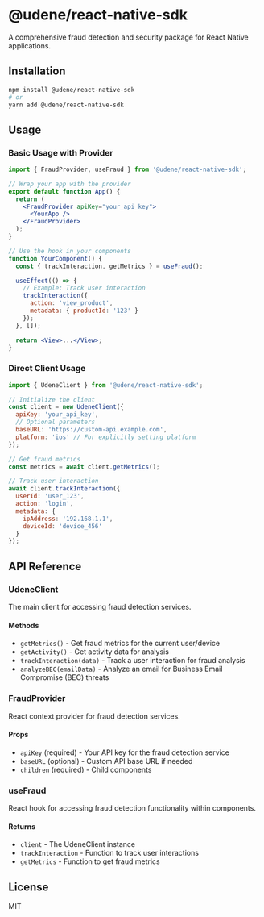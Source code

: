 
# @udene/react-native-sdk

A comprehensive fraud detection and security package for React Native applications.

## Installation

```sh
npm install @udene/react-native-sdk
# or
yarn add @udene/react-native-sdk
```

## Usage

### Basic Usage with Provider

```jsx
import { FraudProvider, useFraud } from '@udene/react-native-sdk';

// Wrap your app with the provider
export default function App() {
  return (
    <FraudProvider apiKey="your_api_key">
      <YourApp />
    </FraudProvider>
  );
}

// Use the hook in your components
function YourComponent() {
  const { trackInteraction, getMetrics } = useFraud();

  useEffect(() => {
    // Example: Track user interaction
    trackInteraction({
      action: 'view_product',
      metadata: { productId: '123' }
    });
  }, []);

  return <View>...</View>;
}
```

### Direct Client Usage

```jsx
import { UdeneClient } from '@udene/react-native-sdk';

// Initialize the client
const client = new UdeneClient({
  apiKey: 'your_api_key',
  // Optional parameters
  baseURL: 'https://custom-api.example.com',
  platform: 'ios' // For explicitly setting platform
});

// Get fraud metrics
const metrics = await client.getMetrics();

// Track user interaction
await client.trackInteraction({
  userId: 'user_123',
  action: 'login',
  metadata: {
    ipAddress: '192.168.1.1',
    deviceId: 'device_456'
  }
});
```

## API Reference

### UdeneClient

The main client for accessing fraud detection services.

#### Methods

- `getMetrics()` - Get fraud metrics for the current user/device
- `getActivity()` - Get activity data for analysis
- `trackInteraction(data)` - Track a user interaction for fraud analysis
- `analyzeBEC(emailData)` - Analyze an email for Business Email Compromise (BEC) threats

### FraudProvider

React context provider for fraud detection services.

#### Props

- `apiKey` (required) - Your API key for the fraud detection service
- `baseURL` (optional) - Custom API base URL if needed
- `children` (required) - Child components

### useFraud

React hook for accessing fraud detection functionality within components.

#### Returns

- `client` - The UdeneClient instance
- `trackInteraction` - Function to track user interactions
- `getMetrics` - Function to get fraud metrics

## License

MIT
